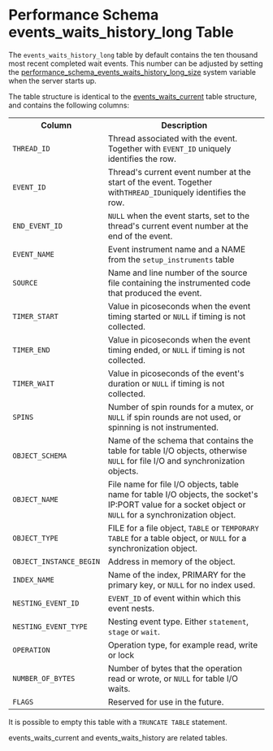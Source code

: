 # Performance Schema events_waits_history_long Table

The `events_waits_history_long` table by default contains the ten thousand most recent completed wait events. This number can be adjusted by setting the [performance_schema_events_waits_history_long_size](/kb/en/performance-schema-system-variables/#performance_schema_events_waits_history_long_size) system variable when the server starts up.

The table structure is identical to the [events_waits_current](/sql-statements-structure/sql-statements/administrative-sql-statements/system-tables/performance-schema/performance-schema-tables/performance-schema-events_waits_current-table) table structure, and contains the following columns:

<table><tbody><tr><th>Column</th><th>Description</th></tr>
<tr><td><code>THREAD_ID</code></td><td>Thread associated with the event. Together with <code>EVENT_ID</code> uniquely identifies the row.</td></tr>
<tr><td><code>EVENT_ID</code></td><td>Thread's current event number at the start of the event. Together with<code>THREAD_ID</code>uniquely identifies the row.</td></tr>
<tr><td><code>END_EVENT_ID</code></td><td><code>NULL</code> when the event starts, set to the thread's current event number at the end of the event.</td></tr>
<tr><td><code>EVENT_NAME</code></td><td>Event instrument name and a NAME from the <code>setup_instruments</code> table</td></tr>
<tr><td><code>SOURCE</code></td><td>Name and line number of the source file containing the instrumented code that produced the event.</td></tr>
<tr><td><code>TIMER_START</code></td><td>Value in picoseconds when the event timing started or <code>NULL</code> if timing is not collected.</td></tr>
<tr><td><code>TIMER_END</code></td><td>Value in picoseconds when the event timing ended, or <code>NULL</code> if timing is not collected.</td></tr>
<tr><td><code>TIMER_WAIT</code></td><td>Value in picoseconds of the event's duration or <code>NULL</code> if timing is not collected.</td></tr>
<tr><td><code>SPINS</code></td><td>Number of spin rounds for a mutex, or <code>NULL</code> if spin rounds are not used, or spinning is not instrumented.</td></tr>
<tr><td><code>OBJECT_SCHEMA</code></td><td>Name of the schema that contains the table for table I/O objects, otherwise <code>NULL</code> for file I/O and synchronization objects.</td></tr>
<tr><td><code>OBJECT_NAME</code></td><td>File name for file I/O objects, table name for table I/O objects, the socket's IP:PORT value for a socket object or <code>NULL</code> for a synchronization object.</td></tr>
<tr><td><code>OBJECT_TYPE</code></td><td>FILE for a file object, <code>TABLE</code> or <code>TEMPORARY TABLE</code> for a table object, or <code>NULL</code> for a synchronization object.</td></tr>
<tr><td><code>OBJECT_INSTANCE_BEGIN</code></td><td>Address in memory of the object.</td></tr>
<tr><td><code>INDEX_NAME</code></td><td>Name of the index, PRIMARY for the primary key, or <code>NULL</code> for no index used.</td></tr>
<tr><td><code>NESTING_EVENT_ID</code></td><td><code>EVENT_ID</code> of event within which this event nests.</td></tr>
<tr><td><code>NESTING_EVENT_TYPE</code></td><td>Nesting event type. Either <code>statement</code>, <code>stage</code> or <code>wait</code>.</td></tr>
<tr><td><code>OPERATION</code></td><td>Operation type, for example read, write or lock</td></tr>
<tr><td><code>NUMBER_OF_BYTES</code></td><td>Number of bytes that the operation read or wrote, or <code>NULL</code> for table I/O waits.</td></tr>
<tr><td><code>FLAGS</code></td><td>Reserved for use in the future.</td></tr>
</tbody></table>

It is possible to empty this table with a `TRUNCATE TABLE` statement.

events_waits_current and events_waits_history are related tables.